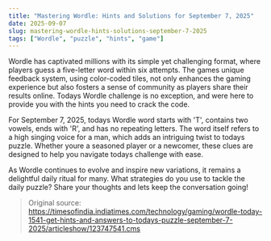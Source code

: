 ```yaml
---
title: "Mastering Wordle: Hints and Solutions for September 7, 2025"
date: 2025-09-07
slug: mastering-wordle-hints-solutions-september-7-2025
tags: ["Wordle", "puzzle", "hints", "game"]
---
```


Wordle has captivated millions with its simple yet challenging format, where players guess a five-letter word within six attempts. The games unique feedback system, using color-coded tiles, not only enhances the gaming experience but also fosters a sense of community as players share their results online. Todays Wordle challenge is no exception, and were here to provide you with the hints you need to crack the code.

For September 7, 2025, todays Wordle word starts with 'T', contains two vowels, ends with 'R', and has no repeating letters. The word itself refers to a high singing voice for a man, which adds an intriguing twist to todays puzzle. Whether youre a seasoned player or a newcomer, these clues are designed to help you navigate todays challenge with ease.

As Wordle continues to evolve and inspire new variations, it remains a delightful daily ritual for many. What strategies do you use to tackle the daily puzzle? Share your thoughts and lets keep the conversation going!
> Original source: https://timesofindia.indiatimes.com/technology/gaming/wordle-today-1541-get-hints-and-answers-to-todays-puzzle-september-7-2025/articleshow/123747541.cms